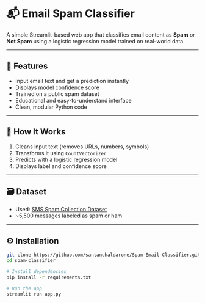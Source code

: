 # 📬 Email Spam Classifier

A simple Streamlit-based web app that classifies email content as **Spam** or **Not Spam** using a logistic regression model trained on real-world data.

---

## 🎯 Features

- Input email text and get a prediction instantly
- Displays model confidence score
- Trained on a public spam dataset
- Educational and easy-to-understand interface
- Clean, modular Python code

---

## 🧠 How It Works

1. Cleans input text (removes URLs, numbers, symbols)
2. Transforms it using `CountVectorizer`
3. Predicts with a logistic regression model
4. Displays label and confidence score

---

## 🗃️ Dataset

- Used: [SMS Spam Collection Dataset](https://archive.ics.uci.edu/ml/datasets/sms+spam+collection)  
- ~5,500 messages labeled as spam or ham

---

## ⚙️ Installation

```bash
git clone https://github.com/santanuhaldarone/Spam-Email-Classifier.git
cd spam-classifier

# Install dependencies
pip install -r requirements.txt

# Run the app
streamlit run app.py
